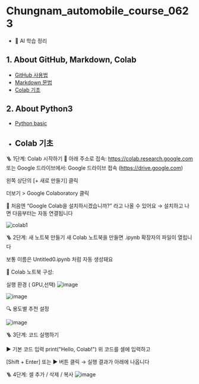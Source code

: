 # Chungnam_automobile_course_0623
-  📘 AI 학습 정리  

## 1. About GitHub, Markdown, Colab
- [GitHub 사용법](github-guide.md)
- [Markdown 문법](markdown-guide.md)  
- [Colab 기초](colab-guide.md)

## 2. About Python3
- [Python basic](python3.md)
- ## Colab 기초    
🪜 1단계: Colab 시작하기
🔗 아래 주소로 접속:
https://colab.research.google.com
또는 Google 드라이브에서:
Google 드라이브 접속 (https://drive.google.com)


왼쪽 상단의 [+ 새로 만들기] 클릭


더보기 > Google Colaboratory 클릭


📌 처음엔 “Google Colab을 설치하시겠습니까?” 라고 나올 수 있어요
 → 설치하고 나면 다음부터는 자동 연결됩니다

![colab1](https://github.com/user-attachments/assets/13ad41ca-8f7c-40fe-b6d6-a47800bea3a9)

🪜 2단계: 새 노트북 만들기
새 Colab 노트북을 만들면 .ipynb 확장자의 파일이 열립니다


보통 이름은 Untitled0.ipynb 처럼 자동 생성돼요


📝 Colab 노트북 구성:

실행 환경 ( GPU,선택)
![image](https://github.com/user-attachments/assets/b0228613-9e87-4a60-8a92-47b5724684af)


![image](https://github.com/user-attachments/assets/f6421b09-ed55-4803-9537-8eb91f83d7ec)

🔍 용도별 추천 설정

![image](https://github.com/user-attachments/assets/de8bf606-0736-4a7e-af71-478696e835e7)

🪜 3단계: 코드 실행하기

▶️ 기본 코드 입력
print("Hello, Colab!")
위 코드를 셀에 입력하고


[Shift + Enter] 또는 ▶️ 버튼 클릭 → 실행 결과가 아래에 나옵니다

🪜 4단계: 셀 추가 / 삭제 / 복사
![image](https://github.com/user-attachments/assets/6f577c97-639c-468e-a3e4-10389229ecd2)

